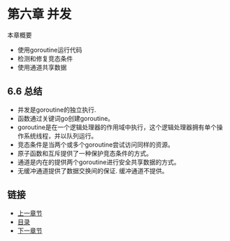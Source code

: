 第六章 并发
=============
本章概要
- 使用goroutine运行代码
- 检测和修复竞态条件
- 使用通道共享数据


## 6.6 总结

- 并发是goroutine的独立执行.
- 函数通过关键词go创建goroutine。
- goroutine是在一个逻辑处理器的作用域中执行，这个逻辑处理器拥有单个操作系统线程，并以队列运行。
- 竞态条件是当两个或多个goroutine尝试访问同样的资源。
- 原子函数和互斥提供了一种保护竞态条件的方式。
- 通道是内在的提供两个goroutine进行安全共享数据的方式。
- 无缓冲通道提供了数据交换间的保证. 缓冲通道不提供。

## 链接

- [上一章节](5.1.md)
- [目录](../README.md)
- [下一章节](7.1.md)
